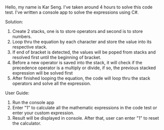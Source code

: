 Hello, my name is Kar Seng. I've taken around 4 hours to solve this code test. I've written a console app to solve the expressions using C#.

Solution:
1. Create 2 stacks, one is to store operators and second is to store numbers.
2. Loop thru the equation by each character and store the value into its respective stack.
3. If end of bracket is detected, the values will be poped from stacks and resolved first until the beginning of bracket.
4. Before a new operator is saved into the stack, it will check if the precedence operator is a multiply or divide, if so, the previous stacked expression will be solved first
5. After finished looping the equation, the code will loop thru the stack operators and solve all the expression.

User Guide:
1. Run the console app
2. Enter "1" to calculate all the mathematic expressions in the code test or enter your custom expression.
3. Result will be displayed in console. After that, user can enter "1" to reset the calculator.

